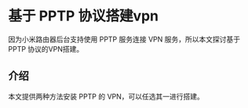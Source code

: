 # 基于 PPTP 协议搭建vpn

因为小米路由器后台支持使用 PPTP 服务连接 VPN 服务，所以本文探讨基于 PPTP 协议的VPN搭建。

## 介绍

本文提供两种方法安装 PPTP 的 VPN，可以任选其一进行搭建。